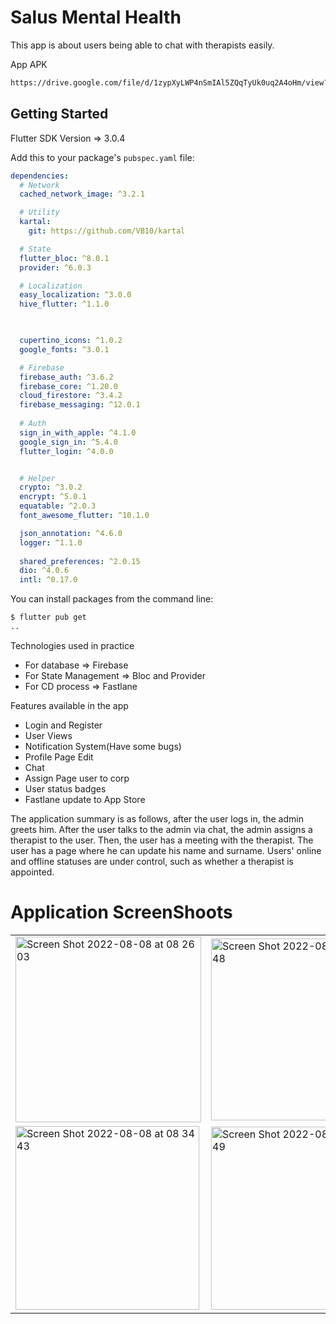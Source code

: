 # Salus Mental Health

This app is about users being able to chat with therapists easily.

App APK
```bash
https://drive.google.com/file/d/1zypXyLWP4nSmIAl5ZQqTyUk0uq2A4oHm/view?usp=sharing 

```

## Getting Started

Flutter SDK Version => 3.0.4

Add this to your package's `pubspec.yaml` file:

```yaml
dependencies:
  # Network
  cached_network_image: ^3.2.1

  # Utility
  kartal:
    git: https://github.com/VB10/kartal

  # State
  flutter_bloc: ^8.0.1
  provider: ^6.0.3

  # Localization
  easy_localization: ^3.0.0
  hive_flutter: ^1.1.0

  

  cupertino_icons: ^1.0.2
  google_fonts: ^3.0.1

  # Firebase
  firebase_auth: ^3.6.2
  firebase_core: ^1.20.0
  cloud_firestore: ^3.4.2
  firebase_messaging: ^12.0.1
  
  # Auth
  sign_in_with_apple: ^4.1.0
  google_sign_in: ^5.4.0
  flutter_login: ^4.0.0


  # Helper
  crypto: ^3.0.2
  encrypt: ^5.0.1
  equatable: ^2.0.3
  font_awesome_flutter: ^10.1.0

  json_annotation: ^4.6.0
  logger: ^1.1.0
  
  shared_preferences: ^2.0.15
  dio: ^4.0.6
  intl: ^0.17.0
``` 
You can install packages from the command line:

```bash
$ flutter pub get
..
```

Technologies used in practice

- For database => Firebase
- For State Management => Bloc and Provider
- For CD process => Fastlane

Features available in the app 

- Login and Register 
- User Views
- Notification System(Have some bugs)
- Profile Page Edit
- Chat 
- Assign Page user to corp
- User status badges
- Fastlane update to App Store

The application summary is as follows, after the user logs in, the admin greets him. After the user talks to the admin via chat, the admin assigns a therapist to the user. Then, the user has a meeting with the therapist. The user has a page where he can update his name and surname. Users' online and offline statuses are under control, such as whether a therapist is appointed.


# Application ScreenShoots
  <table>
  <tr>
  <td><img width="297" alt="Screen Shot 2022-08-08 at 08 26 03" src="https://user-images.githubusercontent.com/45129432/183347207-31641ee5-8cb8-47e5-bddc-62dd16b3b6ae.png" ></td>
    <td><img width="291" alt="Screen Shot 2022-08-08 at 08 36 48" src="https://user-images.githubusercontent.com/45129432/183346976-aeaacd9e-6b83-4b9d-a957-dd748c205173.png" ></td>
    <td><img width="291" alt="Screen Shot 2022-08-08 at 08 37 33" src="https://user-images.githubusercontent.com/45129432/183347108-1bc64c62-defd-4f3b-9bfc-ed37769d1fd9.png" ></td>
   </td>
   
    
  </tr>
 <td><img width="294" alt="Screen Shot 2022-08-08 at 08 34 43" src="https://user-images.githubusercontent.com/45129432/183347143-1fe5cff9-afdb-4e76-bd04-2f432b9a6801.png" >
  <td><img width="293" alt="Screen Shot 2022-08-08 at 08 32 49" src="https://user-images.githubusercontent.com/45129432/183347164-edc17717-34bb-4acf-b9a0-0eb971d851da.png" ></td>
  <td><img width="295" alt="Screen Shot 2022-08-08 at 08 29 47" src="https://user-images.githubusercontent.com/45129432/183347188-2c2a442a-1b78-41bf-b2f9-44d3d9126e07.png"></td>
  
  </table>






